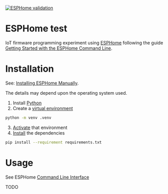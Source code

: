 [![ESPHome validation](https://github.com/Joe-Heffer-Shef/ESPHome-test/actions/workflows/esphome.yaml/badge.svg)](https://github.com/Joe-Heffer-Shef/ESPHome-test/actions/workflows/esphome.yaml)

# ESPHome test

IoT firmware programming experiment using [ESPHome](https://esphome.io/) following the guide [Getting Started with the ESPHome Command Line](https://esphome.io/guides/getting_started_command_line).

# Installation

See: [Installing ESPHome Manually](https://esphome.io/guides/installing_esphome).

The details may depend upon the operating system used.

1. Install [Python](https://www.python.org/)
2. Create a [virtual environment](https://docs.python.org/3/library/venv.html)

```bash
python -m venv .venv
```

3. [Activate](https://docs.python.org/3/library/venv.html#how-venvs-work) that environment
4. [Install](https://pip.pypa.io/en/stable/cli/pip_install/) the dependencies

```bash
pip install --requirement requirements.txt
```

# Usage

See ESPHome [Command Line Interface](https://esphome.io/guides/cli.html)

TODO
